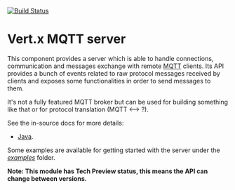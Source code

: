 [![Build Status](https://vertx.ci.cloudbees.com/buildStatus/icon?job=vert.x3-mqtt-server)](https://vertx.ci.cloudbees.com/view/vert.x-3/job/vert.x3-mqtt-server/)

# Vert.x MQTT server

This component provides a server which is able to handle connections, communication and messages exchange with remote [MQTT](http://mqtt.org/) clients. Its API provides a bunch of events related to raw protocol messages received by clients and exposes some functionalities in order to send messages to them.

It's not a fully featured MQTT broker but can be used for building something like that or for protocol translation (MQTT <--> ?).

See the in-source docs for more details:
- [Java](src/main/asciidoc/java/index.adoc).

Some examples are available for getting started with the server under the [_examples_](src/main/java/io/vertx/mqtt/examples) folder.

**Note: This module has Tech Preview status, this means the API can change between versions.**
